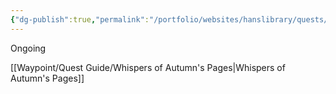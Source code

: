 ```yaml
---
{"dg-publish":true,"permalink":"/portfolio/websites/hanslibrary/quests/"}
---
```



Ongoing

[[Waypoint/Quest Guide/Whispers of Autumn's Pages\|Whispers of Autumn's Pages]]

